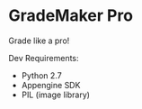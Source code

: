 GradeMaker Pro
========================

Grade like a pro!

Dev Requirements:
- Python 2.7
- Appengine SDK
- PIL (image library)
